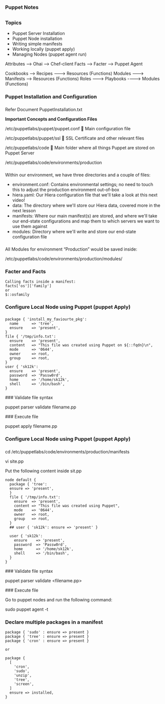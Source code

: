## ##############################
### Puppet Notes
## ##############################

### Topics

- Puppet Server Installation
- Puppet Node installation
- Writing simple manifests
- Working locally (puppet apply)
- Managing Nodes (puppet agent run)


Attributes --> Ohai --> Chef-client
Facts --> Facter --> Puppet Agent


Cookbooks --> Recipes ---> Resources (Functions)
Modules ---> Manifests --> Resources (Functions)
Roles ---> Playbooks ----> Modules (Functions)

### ###############################
### Puppet Installation and Configuration
### ###############################

Refer Document PuppetInstallation.txt

**Important Concepts and Configuration Files**

/etc/puppetlabs/puppet/puppet.conf  Main configuration file

/etc/puppetlabs/puppet/ssl  SSL Certificate and other relevant files

/etc/puppetlabs/code  Main folder where all things Puppet are stored on Puppet Server

/etc/puppetlabs/code/environments/production

### ###############################

Within our environment, we have three directories and a couple of files:

- environment.conf: Contains environmental settings; no need to touch this to adjust the production environment out-of-box
- hiera.yaml: Our Hiera configuration file that we'll take a look at this next video!
- data: The directory where we'll store our Hiera data, covered more in the next lesson
- manifests: Where our main manifest(s) are stored, and where we'll take our end-state configurations and map them to which servers we want to use them against
- modules: Directory where we'll write and store our end-state configuration file

### ###############################

All Modules for environment “Production” would be saved inside:

/etc/puppetlabs/code/environments/production/modules/

### ###############################

### Facter and Facts

    Calling facts inside a manifest:
    facts['os']['family']
    or
    $::osfamily


### ###############################
### Configure Local Node using Puppet (puppet Apply)
### ###############################

    package { 'install_my_faviourte_pkg':
      name      => 'tree',
      ensure    => 'present',
    }
    file { '/tmp/info.txt':
      ensure    => 'present',
      content   => "This file was created using Puppet on ${::fqdn}\n",
      mode      => '0644',
      owner     => root,
      group     => root,
    }
    user { 'sk12k':
      ensure    => 'present',
      password  => 'Passw0rd',
      home      => '/home/sk12k',
      shell     => '/bin/bash',
    }

### Validate file syntax

puppet parser validate filename.pp

### Execute file

puppet apply filename.pp


### ###############################
### Configure Local Node using Puppet (puppet Apply)
### ###############################


cd /etc/puppetlabs/code/environments/production/manifests

vi site.pp

Put the following content inside sit.pp

    node default {
      package { 'tree':
      ensure => 'present',
      }
      file { '/tmp/info.txt':
        ensure  => 'present',
        content => "This file was created using Puppet",
        mode    => '0644',
        owner   => root,
        group   => root,
      }
      ## user { 'sk12k': ensure => 'present' }

      user { 'sk12k':
        ensure    => 'present',
        password  => 'Passw0rd',
        home      => '/home/sk12k',
        shell     => '/bin/bash',
      }
    }

### Validate file syntax

puppet parser validate <filename.pp>

### Execute file

Go to puppet nodes and run the following command:

sudo puppet agent -t

### ###############################

### Declare multiple packages in a manifest

    package { 'sudo' : ensure => present }
    package { 'tree' : ensure => present }
    package { 'cron' : ensure => present }

    or

    package {
      [
        'cron',
        'sudo',
        'unzip',
        'tree',
        'screen',
      ]
      ensure => installed,
    }


### ###############################


